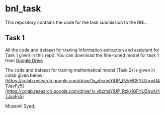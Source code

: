 # bnl_task

This repository contains the code for the task submission to the BNL.

## Task 1
All the code and dataset for traning Information extraction and assistant for Task 1 given in this repo.
You can download the fine-tuned model for task 1 from [Google Drive](https://drive.google.com/file/d/13UCivHEQ9u_KAw-sylt4EcVuBu0Frf3J/view?usp=sharing)

The code and dataset for traning mathematical model (Task 2) is given in colab given below:
[https://colab.research.google.com/drive/1v_vbcmsYiUP_RzkHGFYUZqwU4TJavFy5](https://colab.research.google.com/drive/1v_vbcmsYiUP_RzkHGFYUZqwU4TJavFy5)

Muzamil Syed,
